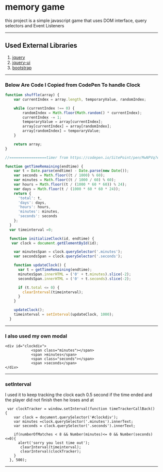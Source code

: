 # memory game
this project is a simple javascript game that uses DOM interface, query selectors and Event Listeners

---
## Used External Libraries
1. [jquery](https://jquery.com/)
2. [jquery-ui](https://jqueryui.com/)
3. [bootstrap](https://getbootstrap.com/)
---
### Below Are Code I Copied from CodePen To handle Clock
```javascript
function shuffle(array) {
    var currentIndex = array.length, temporaryValue, randomIndex;

    while (currentIndex !== 0) {
        randomIndex = Math.floor(Math.random() * currentIndex);
        currentIndex -= 1;
        temporaryValue = array[currentIndex];
        array[currentIndex] = array[randomIndex];
        array[randomIndex] = temporaryValue;
    }

    return array;
}

//=================timer from https://codepen.io/SitePoint/pen/MwNPVq?editors=0010 ==========

function getTimeRemaining(endtime) {
    var t = Date.parse(endtime) - Date.parse(new Date());
    var seconds = Math.floor((t / 1000) % 60);
    var minutes = Math.floor((t / 1000 / 60) % 60);
    var hours = Math.floor((t / (1000 * 60 * 60)) % 24);
    var days = Math.floor(t / (1000 * 60 * 60 * 24));
    return {
      'total': t,
      'days': days,
      'hours': hours,
      'minutes': minutes,
      'seconds': seconds
    };
  }
  var timeinterval =0;

  function initializeClock(id, endtime) {
   var clock = document.getElementById(id);

    var minutesSpan = clock.querySelector('.minutes');
    var secondsSpan = clock.querySelector('.seconds');

    function updateClock() {
      var t = getTimeRemaining(endtime);
      minutesSpan.innerHTML = ('0' + t.minutes).slice(-2);
      secondsSpan.innerHTML = ('0' + t.seconds).slice(-2);

      if (t.total <= 0) {
        clearInterval(timeinterval);
      }
    }

    updateClock();
    timeinterval = setInterval(updateClock, 1000);
  }

```
---
### I also used my own modal
	<div id="clockdiv">
                <span class="minutes"></span>
                <span >minutes</span>
                <span class="seconds"></span>
                <span >seconds</span>
    </div>
---
	
### setInterval 
I used it to keep tracking the clock each 0.5 second if the time ended and the player did not finish then he loses and at 
```
 var clockTracker = window.setInterval(function timeTrackerCallBack() {
    var clock = document.querySelector('#clockdiv');
    var minutes =clock.querySelector('.minutes').innerText;
    var seconds = clock.querySelector('.seconds').innerText;

    if(numberOfMatches < 8 && Number(minutes)<= 0 && Number(seconds)<=0){
      alert('sorry you lost time out');
       clearInterval(timeinterval);
       clearInterval(clockTracker);
    }
  }, 500);
```
---




 